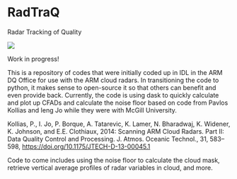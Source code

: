 # RadTraQ
Radar Tracking of Quality

![](https://github.com/ARM-Development/RadTraQ/workflows/RadTRAQ/badge.svg)

Work in progress!

This is a repository of codes that were initially coded up in IDL in the ARM DQ Office for use with the ARM cloud radars.  In transitioning the code to python, it makes sense to open-source it so that others can benefit and even provide back.  Currently, the code is using dask to quickly calculate and plot up CFADs and calculate the noise floor based on code from Pavlos Kollias and Ieng Jo while they were with McGill University.

Kollias, P., I. Jo, P. Borque, A. Tatarevic, K. Lamer, N. Bharadwaj, K. Widener, K. Johnson, and E.E. Clothiaux, 2014: Scanning ARM Cloud Radars. Part II: Data Quality Control and Processing. J. Atmos. Oceanic Technol., 31, 583–598, https://doi.org/10.1175/JTECH-D-13-00045.1

Code to come includes using the noise floor to calculate the cloud mask, retrieve vertical average profiles of radar variables in cloud, and more.

